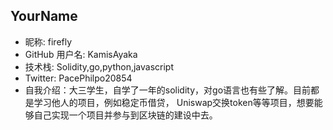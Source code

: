 ## YourName

- 昵称: firefly
- GitHub 用户名: KamisAyaka 
- 技术栈: Solidity,go,python,javascript
- Twitter: PacePhilpo20854
- 自我介绍：大三学生，自学了一年的solidity，对go语言也有些了解。目前都是学习他人的项目，例如稳定币借贷，
Uniswap交换token等等项目，想要能够自己实现一个项目并参与到区块链的建设中去。  
